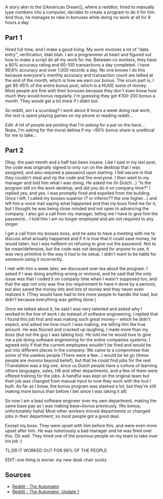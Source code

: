 A story akin to the [[American Dream]], where a redditor, hired to manually type numbers into a computer, decides to create a program to do it for him. And thus, he manages to rake in bonuses while doing no work at all for 8 hours a day.

## Part 1

Hired full time, and I make a good living. My work involves a lot of "data entry", verification, blah blah. I am a programmer at heart and figured out how to make a script do all my work for me. Between co workers, they have a 90% accuracy rating and 60-100 transactions a day completed. I have 99,6% accuracy and over 1.000 records a day. No one knows I do this because everyone's monthly accuracy and transaction count are tallied at the end of the month, which is how we earn our bonus. The scum part is, I get 85-95% of the entire bonus pool, which is a HUGE some of money. Most people are fine with their bonuses because they don't even know how much they would bonus regularly. I'm guessing they get €100-200 bonus a month. They would get a lot more if I didnt bot.

So reddit, am I a scumbag? I work about 8 hours a week doing real work, the rest is spent playing games on my phone or reading reddit...

Edit: A lot of people are posting that I'm asking for a pat on the back... Nope, I'm asking for the moral delima if my ~90% bonus share is unethical for me to take...

## Part 2

Okay, the past month and a half has been insane. Like I said in my last post, the code was originally signed to only run on the desktop that I was assigned, and also required a password upon starting. I felt secure in that they couldn't steal and rip the code and fire everyone. I then went to my manager and told him what I was doing. He asked me (In Dutch...) "Is the program still on the work desktop, and did you do it on company time?" I replied yes, and yes. I was promptly fired and expelled from the building. Once I left, I called my bosses superior (? or inferior?? the one higher...) and left him a voice mail saying what happened and that my boss fired me for it, but I thought he was being close minded and not open to advancing the company. I also got a call from my manager, telling me I have to give him the password... I told him I am no longer employed and am not required to any longer.

I get a call from my bosses boss, and he asks to have a meeting with me to discuss what actually happened and if it is true that it could save money, he would listen. but I was hellbent on refusing to give out the password. Not to be mean/defensive, but the code was not designed for anyone to use, it was very primitive in the way it had to be setup. I didn't want to be liable for someone using it incorrectly.

I met with him a week later, we discussed over tea about the program. I asked if I was doing anything wrong or immoral, and he said that the only issue was that I coded it on company time when I wasn't supposed too, and that the app not only was fine (no requirement to have it done by a person), but also saved the money lots and lots of money and they never even realized it. (They would have had to hire more people to handle the load, but didn't because everything was getting done.)

Once we talked about it, he said I was very talented and asked why I worked in the line of work I do instead of software engineering, I replied that I found this job first and was making such great money-- which he didn't expect, and asked me how much I was making, me telling him the true amount. He was floored and cracked up laughing, I made more than my boss (but not the guy I was talking too). He told me he would love to give me a job doing software engineering for the entire companies systems. I agreed only if that the current employees wouldn't be fired and would be put into different places in the company. We came to a compromise that some of the useless people (There were a few...) would be let go (these people are morons beyond belief), but that he could find jobs for the rest (Translation was a big one, since us Dutch people have a culture of learning others languages, sales, HR and other departments, and a few of them were offered training for the jobs. A handful was kept on the original team but their job was changed from manual input to now they work with the tool I built. As far as I know, the bonus program was slashed a lot, but they're still making more bonus than before I bet since I was taking it all)

So now I am a lead software engineer over my own department, making the same base pay as I was making base+bonus previously. (No bonus, unfortunately haha) Most other workers moved departments or changed jobs in their department, so most people got a good deal.

Except my boss. They were upset with him before this, and were even more upset after him. He was notoriously a bad manager and he was fired over this. Oh well. They hired one of the previous people on my team to take over his job :)

TL;DR IT WORKED OUT FOR 99% OF THE PEOPLE.

EDIT: one thing is worse: my new desk chair sucks

## Sources

* [Reddit - The Automator](http://www.reddit.com/r/AskReddit/comments/tenoq/reddit_my_friends_call_me_a_scumbag_because_i/)
* [Reddit - The Automator, Update 1](http://www.reddit.com/r/AskReddit/comments/vomtn/update_my_friends_call_me_a_scumbag_because_i/)